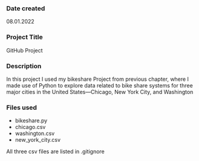 ### Date created
08.01.2022

### Project Title
GitHub Project

### Description
In this project I used my bikeshare Project from previous chapter, where I made use of Python to explore data related to bike share systems for three major cities in the United States—Chicago, New York City, and Washington

### Files used
- bikeshare.py
- chicago.csv
- washington.csv
- new_york_city.csv

All three csv files are listed in .gitignore
